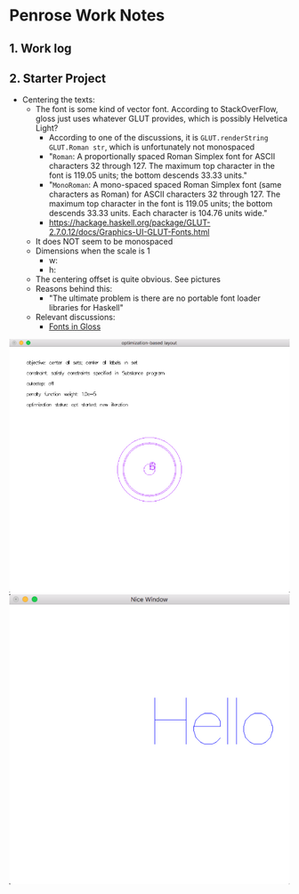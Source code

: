 # Penrose Work Notes

## 1. Work log

## 2. Starter Project

- Centering the texts:
    - The font is some kind of vector font. According to StackOverFlow, gloss just uses whatever GLUT provides, which is possibly Helvetica Light?
        - According to one of the discussions, it is `GLUT.renderString GLUT.Roman str`, which is unfortunately not monospaced
        - "`Roman`: A proportionally spaced Roman Simplex font for ASCII characters 32 through 127. The maximum top character in the font is 119.05 units; the bottom descends 33.33 units."
        - "`MonoRoman`: A mono-spaced spaced Roman Simplex font (same characters as Roman) for ASCII characters 32 through 127. The maximum top character in the font is 119.05 units; the bottom descends 33.33 units. Each character is 104.76 units wide."
        - https://hackage.haskell.org/package/GLUT-2.7.0.12/docs/Graphics-UI-GLUT-Fonts.html
    - It does NOT seem to be monospaced
    - Dimensions when the scale is 1
        - w:
        - h:
    - The centering offset is quite obvious. See pictures
    - Reasons behind this:
        - "The ultimate problem is there are no portable font loader libraries for Haskell"
    - Relevant discussions:
        - [Fonts in Gloss](https://groups.google.com/forum/#!searchin/haskell-gloss/text$20font%7Csort:relevance/haskell-gloss/xZGRTfPXfpA/wIRVnG01WzUJ)

![ctr1](assets/work-notes-d73d7.png)
![ctr2](assets/work-notes-21a42.png)
